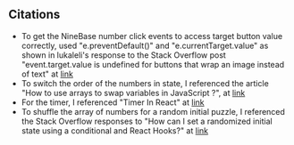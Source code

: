 ## Citations
- To get the NineBase number click events to access target button value correctly, used "e.preventDefault()" and "e.currentTarget.value" as shown in lukaleli's response to the Stack Overflow post "event.target.value is undefined for buttons that wrap an image instead of text" at [link](https://stackoverflow.com/questions/45882638/event-target-value-is-undefined-for-buttons-that-wrap-an-image-instead-of-text)
- To switch the order of the numbers in state, I referenced the article "How to use arrays to swap variables in JavaScript ?", at [link](https://www.geeksforgeeks.org/how-to-use-arrays-to-swap-variables-in-javascript/)
- For the timer, I referenced "Timer In React" at [link](https://www.youtube.com/watch?v=ZDrneKwOWAg)
- To shuffle the array of numbers for a random initial puzzle, I referenced the Stack Overflow responses to "How can I set a randomized initial state using a conditional and React Hooks?" at [link](https://stackoverflow.com/questions/55716680/how-can-i-set-a-randomized-initial-state-using-a-conditional-and-react-hooks)



